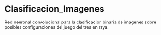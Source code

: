 # Clasificacion_Imagenes
Red neuronal convolucional para la clasificacion binaria de imagenes sobre posibles configuraciones del juego del tres en raya.
